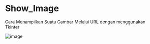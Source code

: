 # Show_Image
Cara Menampilkan Suatu Gambar Melalui URL dengan menggunakan Tkinter

![image](https://user-images.githubusercontent.com/62522733/136771997-30e3af52-f2d1-41f1-8720-eea50aae1957.png)
